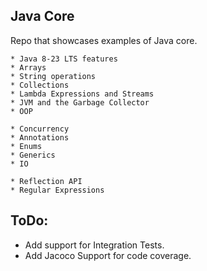 ## Java Core

Repo that showcases examples of Java core.

    * Java 8-23 LTS features 
    * Arrays
    * String operations
    * Collections  
    * Lambda Expressions and Streams
    * JVM and the Garbage Collector     
    * OOP    

    * Concurrency
    * Annotations
    * Enums
    * Generics
    * IO

    * Reflection API
    * Regular Expressions

## ToDo:
* Add support for Integration Tests.
* Add Jacoco Support for code coverage.